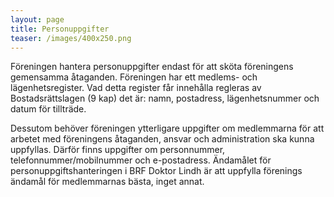 ```yaml
---
layout: page
title: Personuppgifter
teaser: /images/400x250.png
---
```

Föreningen hantera personuppgifter endast för att sköta föreningens gemensamma åtaganden. Föreningen har ett medlems- och lägenhetsregister. Vad detta register får innehålla regleras av Bostadsrättslagen (9 kap) det är: namn, postadress, lägenhetsnummer och datum för tillträde.

Dessutom behöver föreningen ytterligare uppgifter om medlemmarna för att arbetet med föreningens åtaganden, ansvar och administration ska kunna uppfyllas. Därför finns uppgifter om personnummer, telefonnummer/mobilnummer och e-postadress. Ändamålet för personuppgiftshanteringen i BRF Doktor Lindh är att uppfylla förenings ändamål för medlemmarnas bästa, inget annat.
